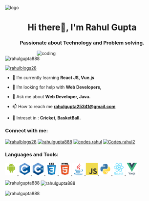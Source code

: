 ![logo](https://github.com/rahulgupta888/rahulgupta888/blob/main/Banner2.gif)
<h1 align="center">Hi there👋, I'm Rahul Gupta</h1>
<h3 align="center">Passionate about Technology and Problem solving.</h3>

<img align="right" alt="coding" width="400" src="https://i.pinimg.com/originals/81/17/8b/81178b47a8598f0c81c4799f2cdd4057.gif">

<p align="left"> <img src="https://komarev.com/ghpvc/?username=rahulgupta888&label=Profile%20views&color=0e75b6&style=flat" alt="rahulgupta888" /> </p>

<p align="left"> <a href="https://twitter.com/rahulblogs28" target="blank"><img src="https://img.shields.io/twitter/follow/rahulblogs28?logo=twitter&style=for-the-badge" alt="rahulblogs28" /></a> </p>

- 🌱 I’m currently learning **React JS, Vue.js**

- 🤝 I’m looking for help with **Web Developers,**

- 💬 Ask me about **Web Developer, Java.**

- 📫 How to reach me **rahulgupta25341@gmail.com**

- 🤔 Intreset in : **Cricket, BasketBall.**

<h3 align="left">Connect with me:</h3>
<p align="left">
<a href="https://twitter.com/rahulblogs28" target="blank"><img align="center" src="https://raw.githubusercontent.com/rahuldkjain/github-profile-readme-generator/master/src/images/icons/Social/twitter.svg" alt="rahulblogs28" height="30" width="40" /></a>
<a href="https://linkedin.com/in/rahulgupta888" target="blank"><img align="center" src="https://raw.githubusercontent.com/rahuldkjain/github-profile-readme-generator/master/src/images/icons/Social/linked-in-alt.svg" alt="rahulgupta888" height="30" width="40" /></a>
<a href="https://instagram.com/codes.rahul" target="blank"><img align="center" src="https://raw.githubusercontent.com/rahuldkjain/github-profile-readme-generator/master/src/images/icons/Social/instagram.svg" alt="codes.rahul" height="30" width="40" /></a>
<a href="https://www.youtube.com/c/Codes.rahul2" target="blank"><img align="center" src="https://raw.githubusercontent.com/rahuldkjain/github-profile-readme-generator/master/src/images/icons/Social/youtube.svg" alt="Codes.rahul2" height="30" width="40" /></a>
</p>

<h3 align="left">Languages and Tools:</h3>
<p align="left"> <a href="https://developer.android.com" target="_blank" rel="noreferrer"> <img src="https://raw.githubusercontent.com/devicons/devicon/master/icons/android/android-original-wordmark.svg" alt="android" width="40" height="40"/> </a> <a href="https://www.cprogramming.com/" target="_blank" rel="noreferrer"> <img src="https://raw.githubusercontent.com/devicons/devicon/master/icons/c/c-original.svg" alt="c" width="40" height="40"/> </a> <a href="https://www.w3schools.com/cpp/" target="_blank" rel="noreferrer"> <img src="https://raw.githubusercontent.com/devicons/devicon/master/icons/cplusplus/cplusplus-original.svg" alt="cplusplus" width="40" height="40"/> </a> <a href="https://www.w3schools.com/css/" target="_blank" rel="noreferrer"> <img src="https://raw.githubusercontent.com/devicons/devicon/master/icons/css3/css3-original-wordmark.svg" alt="css3" width="40" height="40"/> </a> <a href="https://www.w3.org/html/" target="_blank" rel="noreferrer"> <img src="https://raw.githubusercontent.com/devicons/devicon/master/icons/html5/html5-original-wordmark.svg" alt="html5" width="40" height="40"/> </a> <a href="https://www.java.com" target="_blank" rel="noreferrer"> <img src="https://raw.githubusercontent.com/devicons/devicon/master/icons/java/java-original.svg" alt="java" width="40" height="40"/> </a> <a href="https://developer.mozilla.org/en-US/docs/Web/JavaScript" target="_blank" rel="noreferrer"> <img src="https://raw.githubusercontent.com/devicons/devicon/master/icons/javascript/javascript-original.svg" alt="javascript" width="40" height="40"/> </a> <a href="https://www.python.org" target="_blank" rel="noreferrer"> <img src="https://raw.githubusercontent.com/devicons/devicon/master/icons/python/python-original.svg" alt="python" width="40" height="40"/> </a> <a href="https://reactjs.org/" target="_blank" rel="noreferrer"> <img src="https://raw.githubusercontent.com/devicons/devicon/master/icons/react/react-original-wordmark.svg" alt="react" width="40" height="40"/> </a> <a href="https://vuejs.org/" target="_blank" rel="noreferrer"> <img src="https://raw.githubusercontent.com/devicons/devicon/master/icons/vuejs/vuejs-original-wordmark.svg" alt="vuejs" width="40" height="40"/> </a> </p>

<p><img align="left" src="https://github-readme-stats.vercel.app/api/top-langs?username=rahulgupta888&show_icons=true&locale=en&layout=compact" alt="rahulgupta888" /></p>

<p>&nbsp;<img align="center" src="https://github-readme-stats.vercel.app/api?username=rahulgupta888&show_icons=true&locale=en" alt="rahulgupta888" /></p>

<p><img align="center" src="https://github-readme-streak-stats.herokuapp.com/?user=rahulgupta888&" alt="rahulgupta888" /></p>
